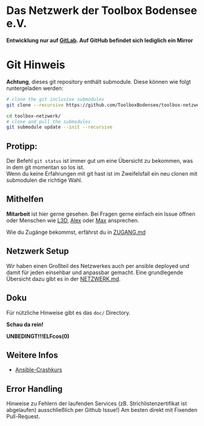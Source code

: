 Das Netzwerk der Toolbox Bodensee e.V.
==============================

**Entwicklung nur auf [GitLab](https://gitlab.com/ToolboxBodensee/toolbox-infrastructure/toolbox-netzwerk). Auf GitHub befindet sich lediglich ein Mirror**

# Git Hinweis

**Achtung**, dieses git repository enthält submodule. Diese können wie folgt runtergeladen werden:

```bash
# clone the git inclusive submodules
git clone --recursive https://github.com/ToolboxBodensee/toolbox-netzwerk.git

cd toolbox-netzwerk/
# clone and pull the submodules
git submodule update --init --recursive
```

## Protipp:
Der Befehl  ``git status`` ist immer gut um eine Übersicht zu bekommen, was in dem git momentan so los ist.<br/>
Wenn du keine Erfahrungen mit git hast ist im Zweifelsfall ein neu clonen mit submodulen die richtige Wahl.


 Mithelfen
------------

**Mitarbeit** ist hier gerne gesehen. Bei Fragen gerne einfach ein Issue öffnen oder Menschen wie [L3D](https://chaos.social/@l3d), [Alex](https://github.com/Devil0000) oder [Max](https://github.com/maxbachmann) ansprechen.

Wie du Zugänge bekommst, erfährst du in [ZUGANG.md](https://github.com/ToolboxBodensee/toolbox-netzwerk/blob/master/doc/ZUGANG.md)

 Netzwerk Setup
------------------
Wir haben einen Großteil des Netzwerkes auch per ansible deployed und damit für jeden einsehbar und anpassbar gemacht.
Eine grundlegende Übersicht dazu gibt es in der [NETZWERK.md](https://github.com/ToolboxBodensee/toolbox-netzwerk/blob/master/doc/NETZWERK.md).

 Doku
------
Für nützliche Hinweise gibt es das ``doc/`` Directory.

**Schau da rein!**

**UNBEDINGT!!!ELFcos(0)**

 Weitere Infos
----------------

* [Ansible-Crashkurs](https://media.ccc.de/v/gpn16-7574-ansible_crashkurs)

 Error Handling
-------------------------
Hinweise zu Fehlern der laufenden Services (zB. Strichlistenzertifikat ist abgelaufen) ausschließlich per Github Issue!)
Am besten direkt mit Fixenden Pull-Request.
